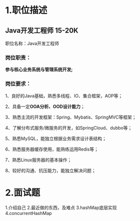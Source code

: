 # 1.职位描述

## Java开发工程师 15-20K

职位名称：Java开发工程师

### 岗位职责：

**参与核心业务系统与管理系统开发;**

### 岗位要求：

1、良好的Java基础，熟悉多线程、IO、集合框架，AOP等；

2、具备一定**OOA分析、OOD设计能力**；

3、熟悉主流的开发框架：Spring、Mybatis、SpringMVC等框架；

4、了解分布式服务/微服务的开发，如SpringCloud、dubbo等；

5、熟悉MySQL，能独立根据业务需求设计表结构；

6、熟悉服务器缓存使用，能熟练运用Redis等；

7、熟悉Linux服务器的基本操作；

8、较好的沟通、抗压能力，能独立解决问题；

# 2.面试题

1.介绍自己
2.最近做的东西，及难点
3.hashMap底层实现
4.concurrentHashMap



